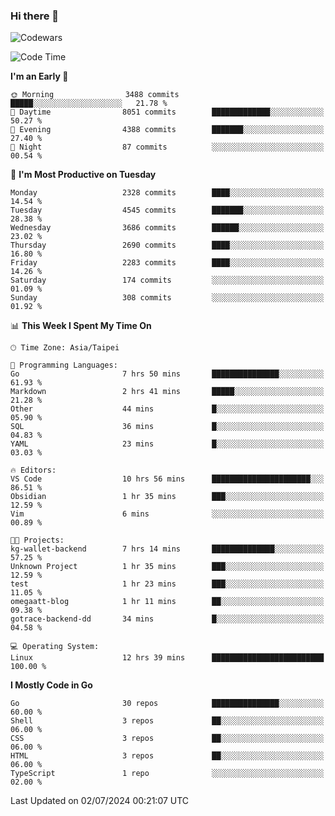 ### Hi there 👋

![Codewars](https://www.codewars.com/users/omegaatt36/badges/small)

<!--START_SECTION:waka-->
![Code Time](http://img.shields.io/badge/Code%20Time-2%2C575%20hrs%2055%20mins-blue)

**I'm an Early 🐤** 

```text
🌞 Morning                3488 commits        █████░░░░░░░░░░░░░░░░░░░░   21.78 % 
🌆 Daytime                8051 commits        █████████████░░░░░░░░░░░░   50.27 % 
🌃 Evening                4388 commits        ███████░░░░░░░░░░░░░░░░░░   27.40 % 
🌙 Night                  87 commits          ░░░░░░░░░░░░░░░░░░░░░░░░░   00.54 % 
```
📅 **I'm Most Productive on Tuesday** 

```text
Monday                   2328 commits        ████░░░░░░░░░░░░░░░░░░░░░   14.54 % 
Tuesday                  4545 commits        ███████░░░░░░░░░░░░░░░░░░   28.38 % 
Wednesday                3686 commits        ██████░░░░░░░░░░░░░░░░░░░   23.02 % 
Thursday                 2690 commits        ████░░░░░░░░░░░░░░░░░░░░░   16.80 % 
Friday                   2283 commits        ████░░░░░░░░░░░░░░░░░░░░░   14.26 % 
Saturday                 174 commits         ░░░░░░░░░░░░░░░░░░░░░░░░░   01.09 % 
Sunday                   308 commits         ░░░░░░░░░░░░░░░░░░░░░░░░░   01.92 % 
```


📊 **This Week I Spent My Time On** 

```text
🕑︎ Time Zone: Asia/Taipei

💬 Programming Languages: 
Go                       7 hrs 50 mins       ███████████████░░░░░░░░░░   61.93 % 
Markdown                 2 hrs 41 mins       █████░░░░░░░░░░░░░░░░░░░░   21.28 % 
Other                    44 mins             █░░░░░░░░░░░░░░░░░░░░░░░░   05.90 % 
SQL                      36 mins             █░░░░░░░░░░░░░░░░░░░░░░░░   04.83 % 
YAML                     23 mins             █░░░░░░░░░░░░░░░░░░░░░░░░   03.03 % 

🔥 Editors: 
VS Code                  10 hrs 56 mins      ██████████████████████░░░   86.51 % 
Obsidian                 1 hr 35 mins        ███░░░░░░░░░░░░░░░░░░░░░░   12.59 % 
Vim                      6 mins              ░░░░░░░░░░░░░░░░░░░░░░░░░   00.89 % 

🐱‍💻 Projects: 
kg-wallet-backend        7 hrs 14 mins       ██████████████░░░░░░░░░░░   57.25 % 
Unknown Project          1 hr 35 mins        ███░░░░░░░░░░░░░░░░░░░░░░   12.59 % 
test                     1 hr 23 mins        ███░░░░░░░░░░░░░░░░░░░░░░   11.05 % 
omegaatt-blog            1 hr 11 mins        ██░░░░░░░░░░░░░░░░░░░░░░░   09.38 % 
gotrace-backend-dd       34 mins             █░░░░░░░░░░░░░░░░░░░░░░░░   04.58 % 

💻 Operating System: 
Linux                    12 hrs 39 mins      █████████████████████████   100.00 % 
```

**I Mostly Code in Go** 

```text
Go                       30 repos            ███████████████░░░░░░░░░░   60.00 % 
Shell                    3 repos             ██░░░░░░░░░░░░░░░░░░░░░░░   06.00 % 
CSS                      3 repos             ██░░░░░░░░░░░░░░░░░░░░░░░   06.00 % 
HTML                     3 repos             ██░░░░░░░░░░░░░░░░░░░░░░░   06.00 % 
TypeScript               1 repo              ░░░░░░░░░░░░░░░░░░░░░░░░░   02.00 % 
```




 Last Updated on 02/07/2024 00:21:07 UTC
<!--END_SECTION:waka-->

<!--
**omegaatt36/omegaatt36** is a ✨ _special_ ✨ repository because its `README.md` (this file) appears on your GitHub profile.

Here are some ideas to get you started:

- 🔭 I’m currently working on ...
- 🌱 I’m currently learning ...
- 👯 I’m looking to collaborate on ...
- 🤔 I’m looking for help with ...
- 💬 Ask me about ...
- 📫 How to reach me: ...
- 😄 Pronouns: ...
- ⚡ Fun fact: ...
-->
